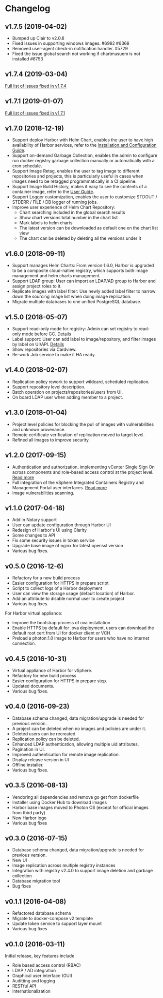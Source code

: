 # Changelog

## v1.7.5 (2019-04-02)
* Bumped up Clair to v2.0.8
* Fixed issues in supporting windows images. #6992 #6369
* Removed user-agent check-in notification handler. #5729
* Fixed the issue global search not working if chartmusuem is not installed #6753

## v1.7.4 (2019-03-04)
[Full list of issues fixed in v1.7.4](https://github.com/goharbor/harbor/issues?q=is%3Aissue+is%3Aclosed+label%3Atarget%2F1.7.4)

## v1.7.1 (2019-01-07)
[Full list of issues fixed in v1.7.1](https://github.com/goharbor/harbor/issues?q=is%3Aissue+is%3Aclosed+label%3Atarget%2F1.7.1)

## v1.7.0 (2018-12-19)
* Support deploy Harbor with Helm Chart, enables the user to have high availability of Harbor services, refer to the [Installation and Configuration Guide](https://github.com/goharbor/harbor-helm/tree/1.0.0). 
* Support on-demand Garbage Collection, enables the admin to configure run docker registry garbage collection manually or automatically with a cron schedule.
* Support Image Retag, enables the user to tag image to different repositories and projects, this is particularly useful in cases when images need to be retagged programmatically in a CI pipeline.
* Support Image Build History, makes it easy to see the contents of a container image, refer to the [User Guide](https://github.com/goharbor/harbor/blob/release-1.7.0/docs/user_guide.md#build-history).
* Support Logger customization, enables the user to customize STDOUT / STDERR / FILE / DB logger of running jobs.
* Improve user experience of Helm Chart Repository:
   - Chart searching included in the global search results
   - Show chart versions total number in the chart list
   - Mark labels to helm charts
   - The latest version can be downloaded as default one on the chart list view
   - The chart can be deleted by deleting all the versions under it


## v1.6.0 (2018-09-11)

- Support manages Helm Charts: From version 1.6.0, Harbor is upgraded to be a composite cloud-native registry, which supports both image management and helm charts management.
- Support LDAP group: User can import an LDAP/AD group to Harbor and assign project roles to it.
- Replicate images with label filter: Use newly added label filter to narrow down the sourcing image list when doing image replication.
- Migrate multiple databases to one unified PostgreSQL database.

## v1.5.0 (2018-05-07)

- Support read-only mode for registry: Admin can set registry to read-only mode before GC. [Details](https://github.com/vmware/harbor/blob/master/docs/user_guide.md#managing-registry-read-only)
- Label support: User can add label to image/repository, and filter images by label on UI/API. [Details](https://github.com/vmware/harbor/blob/master/docs/user_guide.md#managing-labels)
- Show repositories via Cardview.
- Re-work Job service to make it HA ready.

## v1.4.0 (2018-02-07)

- Replication policy rework to support wildcard, scheduled replication.
- Support repository level description.
- Batch operation on projects/repositories/users from UI.
- On board LDAP user when adding member to a project.

## v1.3.0 (2018-01-04)

- Project level policies for blocking the pull of images with vulnerabilities and unknown provenance.
- Remote certificate verification of replication moved to target level.
- Refined all images to improve security.

## v1.2.0 (2017-09-15)

- Authentication and authorization, implementing vCenter Single Sign On across components and role-based access control at the project level. [Read more](https://vmware.github.io/vic-product/assets/files/html/1.2/vic_overview/introduction.html#projects)
- Full integration of the vSphere Integrated Containers Registry and Management Portal user interfaces. [Read more](https://vmware.github.io/vic-product/assets/files/html/1.2/vic_cloud_admin/)
- Image vulnerabilities scanning.

## v1.1.0 (2017-04-18)

- Add in Notary support
- User can update configuration through Harbor UI
- Redesign of Harbor's UI using Clarity
- Some changes to API
- Fix some security issues in token service
- Upgrade base image of nginx for latest openssl version
- Various bug fixes.

## v0.5.0 (2016-12-6)

- Refactory for a new build process
- Easier configuration for HTTPS in prepare script
- Script to collect logs of a Harbor deployment
- User can view the storage usage (default location) of Harbor.
- Add an attribute to disable normal user to create project
- Various bug fixes.

For Harbor virtual appliance:

- Improve the bootstrap process of ova installation.
- Enable HTTPS by default for .ova deployment, users can download the default root cert from UI for docker client or VCH.
- Preload a photon:1.0 image to Harbor for users who have no internet connection.

## v0.4.5 (2016-10-31)

- Virtual appliance of Harbor for vSphere.
- Refactory for new build process.
- Easier configuration for HTTPS in prepare step.
- Updated documents.
- Various bug fixes.

## v0.4.0 (2016-09-23)

- Database schema changed, data migration/upgrade is needed for previous version.
- A project can be deleted when no images and policies are under it.
- Deleted users can be recreated.
- Replication policy can be deleted.
- Enhanced LDAP authentication, allowing multiple uid attributes.
- Pagination in UI.
- Improved authentication for remote image replication.
- Display release version in UI
- Offline installer.
- Various bug fixes.

## v0.3.5 (2016-08-13)

- Vendoring all dependencies and remove go get from dockerfile
- Installer using Docker Hub to download images
- Harbor base images moved to Photon OS (except for official images from third party)
- New Harbor logo
- Various bug fixes

## v0.3.0 (2016-07-15)

- Database schema changed, data migration/upgrade is needed for previous version.
- New UI
- Image replication across multiple registry instances
- Integration with registry v2.4.0 to support image deletion and garbage collection
- Database migration tool
- Bug fixes

## v0.1.1 (2016-04-08)

- Refactored database schema
- Migrate to docker-compose v2 template
- Update token service to support layer mount
- Various bug fixes

## v0.1.0 (2016-03-11)

Initial release, key features include

- Role based access control (RBAC)
- LDAP / AD integration
- Graphical user interface (GUI)
- Auditting and logging
- RESTful API
- Internationalization
